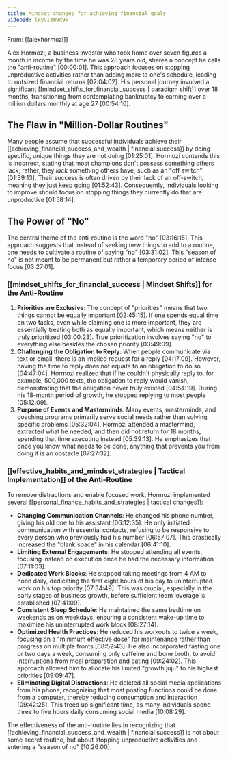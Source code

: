 ```yaml
---
title: Mindset changes for achieving financial goals
videoId: lRyGIzW9d9k
---
```


From: [[alexhormozi]] <br/> 

Alex Hormozi, a business investor who took home over seven figures a month in income by the time he was 28 years old, shares a concept he calls the "anti-routine" <a class="yt-timestamp" data-t="00:00:01">[00:00:01]</a>. This approach focuses on stopping unproductive activities rather than adding more to one's schedule, leading to outsized financial returns <a class="yt-timestamp" data-t="02:04:02">[02:04:02]</a>. His personal journey involved a significant [[mindset_shifts_for_financial_success | paradigm shift]] over 18 months, transitioning from contemplating bankruptcy to earning over a million dollars monthly at age 27 <a class="yt-timestamp" data-t="00:54:10">[00:54:10]</a>.

## The Flaw in "Million-Dollar Routines"

Many people assume that successful individuals achieve their [[achieving_financial_success_and_wealth | financial success]] by doing specific, unique things they are not doing <a class="yt-timestamp" data-t="01:25:01">[01:25:01]</a>. Hormozi contends this is incorrect, stating that most champions don't possess something others lack; rather, they *lack* something others have, such as an "off switch" <a class="yt-timestamp" data-t="01:39:13">[01:39:13]</a>. Their success is often driven by their lack of an off-switch, meaning they just keep going <a class="yt-timestamp" data-t="01:52:43">[01:52:43]</a>. Consequently, individuals looking to improve should focus on stopping things they currently do that are unproductive <a class="yt-timestamp" data-t="01:58:14">[01:58:14]</a>.

## The Power of "No"

The central theme of the anti-routine is the word "no" <a class="yt-timestamp" data-t="03:16:15">[03:16:15]</a>. This approach suggests that instead of seeking new things to add to a routine, one needs to cultivate a routine of saying "no" <a class="yt-timestamp" data-t="03:31:02">[03:31:02]</a>. This "season of no" is not meant to be permanent but rather a temporary period of intense focus <a class="yt-timestamp" data-t="03:27:01">[03:27:01]</a>.

### [[mindset_shifts_for_financial_success | Mindset Shifts]] for the Anti-Routine

1.  **Priorities are Exclusive**: The concept of "priorities" means that two things cannot be equally important <a class="yt-timestamp" data-t="02:45:15">[02:45:15]</a>. If one spends equal time on two tasks, even while claiming one is more important, they are essentially treating both as equally important, which means neither is truly prioritized <a class="yt-timestamp" data-t="03:00:23">[03:00:23]</a>. True prioritization involves saying "no" to everything else besides the chosen priority <a class="yt-timestamp" data-t="03:49:09">[03:49:09]</a>.
2.  **Challenging the Obligation to Reply**: When people communicate via text or email, there is an implied request for a reply <a class="yt-timestamp" data-t="04:17:09">[04:17:09]</a>. However, having the time to reply does not equate to an obligation to do so <a class="yt-timestamp" data-t="04:47:04">[04:47:04]</a>. Hormozi realized that if he couldn't physically reply to, for example, 500,000 texts, the obligation to reply would vanish, demonstrating that the obligation never truly existed <a class="yt-timestamp" data-t="04:54:19">[04:54:19]</a>. During his 18-month period of growth, he stopped replying to most people <a class="yt-timestamp" data-t="05:12:09">[05:12:09]</a>.
3.  **Purpose of Events and Masterminds**: Many events, masterminds, and coaching programs primarily serve social needs rather than solving specific problems <a class="yt-timestamp" data-t="05:32:04">[05:32:04]</a>. Hormozi attended a mastermind, extracted what he needed, and then did not return for 18 months, spending that time executing instead <a class="yt-timestamp" data-t="05:39:13">[05:39:13]</a>. He emphasizes that once you know what needs to be done, anything that prevents you from doing it is an obstacle <a class="yt-timestamp" data-t="07:27:32">[07:27:32]</a>.

### [[effective_habits_and_mindset_strategies | Tactical Implementation]] of the Anti-Routine

To remove distractions and enable focused work, Hormozi implemented several [[personal_finance_habits_and_strategies | tactical changes]]:

*   **Changing Communication Channels**: He changed his phone number, giving his old one to his assistant <a class="yt-timestamp" data-t="06:12:35">[06:12:35]</a>. He only initiated communication with essential contacts, refusing to be responsive to every person who previously had his number <a class="yt-timestamp" data-t="06:57:07">[06:57:07]</a>. This drastically increased the "blank space" in his calendar <a class="yt-timestamp" data-t="06:41:10">[06:41:10]</a>.
*   **Limiting External Engagements**: He stopped attending all events, focusing instead on execution once he had the necessary information <a class="yt-timestamp" data-t="07:11:03">[07:11:03]</a>.
*   **Dedicated Work Blocks**: He stopped taking meetings from 4 AM to noon daily, dedicating the first eight hours of his day to uninterrupted work on his top priority <a class="yt-timestamp" data-t="07:34:49">[07:34:49]</a>. This was crucial, especially in the early stages of business growth, before sufficient team leverage is established <a class="yt-timestamp" data-t="07:41:09">[07:41:09]</a>.
*   **Consistent Sleep Schedule**: He maintained the same bedtime on weekends as on weekdays, ensuring a consistent wake-up time to maximize his uninterrupted work block <a class="yt-timestamp" data-t="08:27:14">[08:27:14]</a>.
*   **Optimized Health Practices**: He reduced his workouts to twice a week, focusing on a "minimum effective dose" for maintenance rather than progress on multiple fronts <a class="yt-timestamp" data-t="08:52:43">[08:52:43]</a>. He also incorporated fasting one or two days a week, consuming only caffeine and bone broth, to avoid interruptions from meal preparation and eating <a class="yt-timestamp" data-t="09:24:02">[09:24:02]</a>. This approach allowed him to allocate his limited "growth juju" to his highest priorities <a class="yt-timestamp" data-t="09:09:47">[09:09:47]</a>.
*   **Eliminating Digital Distractions**: He deleted all social media applications from his phone, recognizing that most posting functions could be done from a computer, thereby reducing consumption and interaction <a class="yt-timestamp" data-t="09:42:25">[09:42:25]</a>. This freed up significant time, as many individuals spend three to five hours daily consuming social media <a class="yt-timestamp" data-t="10:08:29">[10:08:29]</a>.

The effectiveness of the anti-routine lies in recognizing that [[achieving_financial_success_and_wealth | financial success]] is not about some secret routine, but about stopping unproductive activities and entering a "season of no" <a class="yt-timestamp" data-t="10:26:00">[10:26:00]</a>.